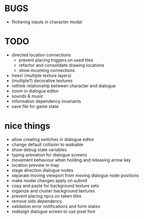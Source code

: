 # BUGS
- flickering inputs in character modal

# TODO
- directed location connections
  - prevent placing triggers on used tiles
  - refactor and consolidate drawing locations
  - show incoming connections
- trees! (multiple texture layers)
- (multiple?) decorative textures
- rethink relationship between character and dialogue
- zoom in dialogue editor
- sounds & music
- information dependency invariants
- save file for game state

# nice things
- allow creating switches in dialogue editor
- change default collision to walkable
- show debug state variables
- typing animation for dialogue screens
- movement behaviour when holding and releasing arrow key
- location preview in map
- stage direction dialogue nodes
- separate moving viewport from moving dialogue node positions
- make modal changes apply on submit
- copy and paste for background texture sets
- organize and cluster background textures
- prevent placing npcs on taken tiles
- remove slds dependency
- validation error notifications and form states
- redesign dialogue screen to use pixel font
